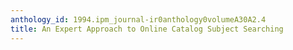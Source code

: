 ```yaml
---
anthology_id: 1994.ipm_journal-ir0anthology0volumeA30A2.4
title: An Expert Approach to Online Catalog Subject Searching
---
```

